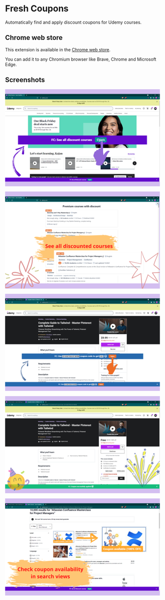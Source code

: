 # Fresh Coupons

Automatically find and apply discount coupons for Udemy courses.

## Chrome web store

This extension is available in the [Chrome web store](https://chrome.google.com/webstore/detail/fresh-coupons/pbnfeejfjlmmjfgnmmfpalhlpjidlgie).

You can add it to any Chromium browser like Brave, Chrome and Microsoft Edge.

## Screenshots

![fresh-coupons-chrome-extension-screenshot-1](screenshots/1.png)

![fresh-coupons-chrome-extension-screenshot-2](screenshots/2.png)

![fresh-coupons-chrome-extension-screenshot-3](screenshots/3.png)

![fresh-coupons-chrome-extension-screenshot-4](screenshots/4.png)

![fresh-coupons-chrome-extension-screenshot-5](screenshots/5.png)
